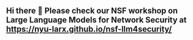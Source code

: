 ## Hi there 👋 Please check our NSF workshop on Large Language Models for Network Security at https://nyu-larx.github.io/nsf-llm4security/


